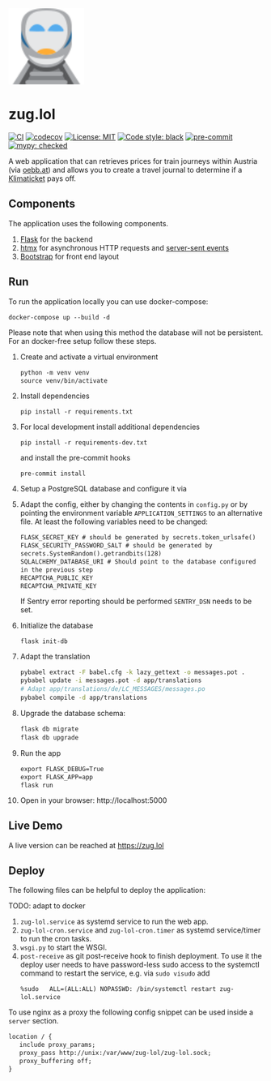 <img src="assets/logo.svg" alt="mypy logo" height="150"/>

# zug.lol

[![CI](https://github.com/Dosenpfand/zug-lol/actions/workflows/ci.yml/badge.svg)](https://github.com/Dosenpfand/zug-lol/actions/workflows/ci.yml)
[![codecov](https://codecov.io/gh/Dosenpfand/zug-lol/branch/master/graph/badge.svg?token=EOOLP8JKRH)](https://codecov.io/gh/Dosenpfand/zug-lol)
[![License: MIT](https://img.shields.io/badge/License-MIT-yellow.svg)](https://opensource.org/licenses/MIT)
[![Code style: black](https://img.shields.io/badge/code%20style-black-000000.svg)](https://github.com/psf/black)
[![pre-commit](https://img.shields.io/badge/pre--commit-enabled-brightgreen?logo=pre-commit&logoColor=white)](https://github.com/pre-commit/pre-commit)
[![mypy: checked](https://img.shields.io/badge/mypy-checked-blue)](http://mypy-lang.org/)

A web application that can retrieves prices for train journeys within Austria (via [oebb.at](https://www.oebb.at))
and allows you to create a travel journal to determine if a [Klimaticket](https://www.klimaticket.at/) pays off.

## Components

The application uses the following components.

1. [Flask](https://flask.palletsprojects.com) for the backend
2. [htmx](https://htmx.org/) for asynchronous HTTP requests
   and [server-sent events](https://developer.mozilla.org/en-US/docs/Web/API/Server-sent_events)
3. [Bootstrap](https://getbootstrap.com/) for front end layout

## Run

To run the application locally you can use docker-compose:
```
docker-compose up --build -d
```
Please note that when using this method the database will not be persistent.
For an docker-free setup follow these steps.

1. Create and activate a virtual environment
    ```
    python -m venv venv
    source venv/bin/activate
    ```
2. Install dependencies
    ```
    pip install -r requirements.txt
    ```
3. For local development install additional dependencies
   ```
   pip install -r requirements-dev.txt
   ```
   and install the pre-commit hooks
   ```
   pre-commit install
   ```
4. Setup a PostgreSQL database and configure it via
5. Adapt the config, either by changing the contents in ```config.py``` or by pointing the environment
   variable ```APPLICATION_SETTINGS``` to an alternative file.
   At least the following variables need to be changed:
   ```
   FLASK_SECRET_KEY # should be generated by secrets.token_urlsafe()
   FLASK_SECURITY_PASSWORD_SALT # should be generated by secrets.SystemRandom().getrandbits(128)
   SQLALCHEMY_DATABASE_URI # Should point to the database configured in the previous step
   RECAPTCHA_PUBLIC_KEY
   RECAPTCHA_PRIVATE_KEY
   ```
   If Sentry error reporting should be performed `SENTRY_DSN` needs to be set.

6. Initialize the database
   ```
   flask init-db
   ```
7. Adapt the translation
   ```bash
   pybabel extract -F babel.cfg -k lazy_gettext -o messages.pot .
   pybabel update -i messages.pot -d app/translations
   # Adapt app/translations/de/LC_MESSAGES/messages.po
   pybabel compile -d app/translations
   ```
8. Upgrade the database schema:
   ```bash
   flask db migrate
   flask db upgrade
   ```
9. Run the app
    ```
    export FLASK_DEBUG=True
    export FLASK_APP=app
    flask run
    ```
10. Open in your browser: http://localhost:5000

## Live Demo

A live version can be reached at https://zug.lol

## Deploy

The following files can be helpful to deploy the application:

TODO: adapt to docker

1. `zug-lol.service` as systemd service to run the web app.
2. `zug-lol-cron.service` and `zug-lol-cron.timer` as systemd service/timer to run the cron tasks.
3. `wsgi.py` to start the WSGI.
4. `post-receive` as git post-receive hook to finish deployment. To use it the deploy user needs to have password-less
   sudo access to the systemctl command to restart the service, e.g. via `sudo visudo` add
   ```
   %sudo   ALL=(ALL:ALL) NOPASSWD: /bin/systemctl restart zug-lol.service
   ```

To use nginx as a proxy the following config snippet can be used inside a ```server``` section.

```
location / {
   include proxy_params;
   proxy_pass http://unix:/var/www/zug-lol/zug-lol.sock;
   proxy_buffering off;
}
```
